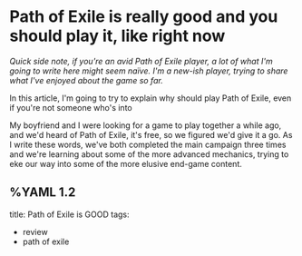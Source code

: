 # Path of Exile is really good and you should play it, like right now
*Quick side note, if you're an avid Path of Exile player, a lot of what I'm going to write here might seem naïve. I'm a new-ish player, trying to share what I've enjoyed about the game so far.*   
   
In this article, I'm going to try to explain why should play Path of Exile, even if you're not someone who's into
   
My boyfriend and I were looking for a game to play together a while ago, and we'd heard of Path of Exile, it's free, so we figured we'd give it a go.
As I write these words, we've both completed the main campaign three times and we're learning about some of the more advanced mechanics, trying to eke our way into some of the more elusive end-game content.  

%YAML 1.2
---
title: Path of Exile is GOOD
tags:
  - review
  - path of exile